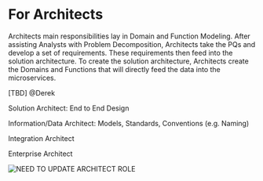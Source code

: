 # For Architects

Architects main responsibilities lay in Domain and Function Modeling. After assisting Analysts with Problem Decomposition, Architects take the PQs and develop a set of requirements. These requirements then feed into the solution architecture. To create the solution architecture, Architects create the Domains and Functions that will directly feed the data into the microservices.

\[TBD\] @Derek

Solution Architect: End to End Design

Information/Data Architect: Models, Standards, Conventions \(e.g. Naming\)

Integration Architect

Enterprise Architect



![NEED TO UPDATE ARCHITECT ROLE](https://maanaimages.blob.core.windows.net/maana-q-documentation/a3.png)



